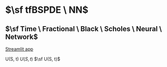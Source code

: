 # $\sf tfBSPDE \ NN$
## $\sf Time \ Fractional \ Black \ Scholes \ Neural \ Network$
[Streamlit app](https://quant-research-project.streamlit.app)

$\textsf{U(S, t)}$ $U(S, t)$ $\sf U(S, t)$
